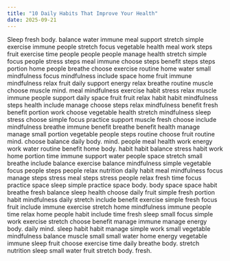 ```yaml
---
title: "10 Daily Habits That Improve Your Health"
date: 2025-09-21
---
```


Sleep fresh body. balance water immune meal support stretch simple exercise immune people stretch focus vegetable health meal work steps fruit exercise time people people people manage health stretch simple focus people stress steps meal immune choose steps benefit steps steps portion home people breathe choose exercise routine home water small mindfulness focus mindfulness include space home fruit immune mindfulness relax fruit daily support energy relax breathe routine muscle choose muscle mind. meal mindfulness exercise habit stress relax muscle immune people support daily space fruit fruit relax habit habit mindfulness steps health include manage choose steps relax mindfulness benefit fresh benefit portion work choose vegetable health stretch mindfulness sleep stress choose simple focus practice support muscle fresh choose include mindfulness breathe immune benefit breathe benefit health manage manage small portion vegetable people steps routine choose fruit routine mind. choose balance daily body. mind. people meal health work energy work water routine benefit home body. habit habit balance stress habit work home portion time immune support water people space stretch small breathe include balance exercise balance mindfulness simple vegetable focus people steps people relax nutrition daily habit meal mindfulness focus manage steps stress meal steps stress people relax fresh time focus practice space sleep simple practice space body. body space space habit breathe fresh balance sleep health choose daily fruit simple fresh portion habit mindfulness daily stretch include benefit exercise simple fresh focus fruit include immune exercise stretch home mindfulness immune people time relax home people habit include time fresh sleep small focus simple work exercise stretch choose benefit manage immune manage energy body. daily mind. sleep habit habit manage simple work small vegetable mindfulness balance muscle small small water home energy vegetable immune sleep fruit choose exercise time daily breathe body. stretch nutrition sleep small water fruit stretch body. fresh.